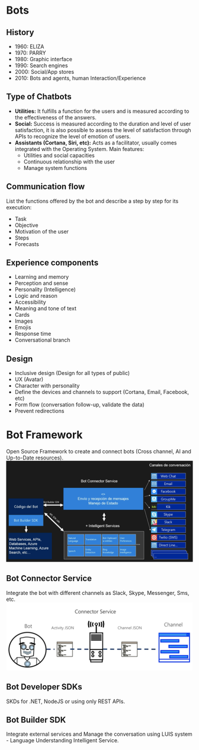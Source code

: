 # Bots

## History
- 1960: ELIZA
- 1970: PARRY
- 1980: Graphic interface
- 1990: Search engines
- 2000: Social/App stores
- 2010: Bots and agents, human Interaction/Experience

## Type of Chatbots
- **Utilities:** It fulfills a function for the users and is measured according to the effectiveness of the answers.
- **Social:** Success is measured according to the duration and level of user satisfaction, it is also possible to assess the level of satisfaction through APIs to recognize the level of emotion of users.
- **Assistants (Cortana, Siri, etc):** Acts as a facilitator, usually comes integrated with the Operating System. Main features:
  * Utilities and social capacities
  * Continuous relationship with the user
  * Manage system functions

## Communication flow
List the functions offered by the bot and describe a step by step for its execution:
- Task
- Objective
- Motivation of the user
- Steps
- Forecasts

## Experience components
- Learning and memory
- Perception and sense
- Personality (Intelligence)
- Logic and reason
- Accessibility
- Meaning and tone of text
- Cards
- Images
- Emojis
- Response time
- Conversational branch

## Design
- Inclusive design (Design for all types of public)
- UX (Avatar)
- Character with personality
- Define the devices and channels to support (Cortana, Email, Facebook, etc)
- Form flow (conversation follow-up, validate the data)
- Prevent redirections


# Bot Framework
Open Source Framework to create and connect bots (Cross channel, AI and Up-to-Date resources).
![Bot Framework](img/bot_framework.png)

## Bot Connector Service 
Integrate the bot with different channels as Slack, Skype, Messenger, Sms, etc.
![Bot Connector](img/bot_connector.png)

## Bot Developer SDKs 
SKDs for .NET, NodeJS or using only REST APIs.

## Bot Builder SDK 
Integrate external services and Manage the conversation using LUIS system - Language Understanding Intelligent Service.

